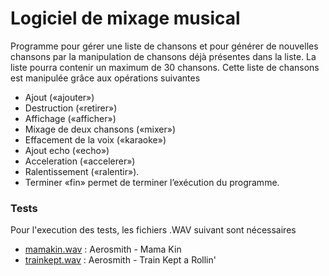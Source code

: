 # Logiciel de mixage musical

Programme pour gérer une liste de chansons et pour générer de nouvelles chansons par la manipulation de chansons déjà présentes dans la liste. La liste pourra contenir un maximum de 30 chansons. Cette liste de chansons est manipulée grâce aux opérations suivantes

- Ajout («ajouter»)
- Destruction («retirer»)
- Affichage («afficher»)
- Mixage de deux chansons («mixer»)
- Effacement de la voix («karaoke»)
- Ajout echo («echo»)
- Acceleration («accelerer»)
- Ralentissement («ralentir»). 
- Terminer «fin» permet de terminer l’exécution du programme.

### Tests
Pour l'execution des tests, les fichiers .WAV suivant sont nécessaires
* [mamakin.wav] : Aerosmith - Mama Kin
* [trainkept.wav] : Aerosmith - Train Kept a Rollin'

[mamakin.wav]:http://info.usherbrooke.ca/GabrielGirard/cours/ift-159-analyse-et-programmation/devoirs/devoir-5/executables-et-fichier-test/sous-repertaoire-wav-pour-les-tests/mamakin.wav/at_download/file
[trainkept.wav]:http://info.usherbrooke.ca/GabrielGirard/cours/ift-159-analyse-et-programmation/devoirs/devoir-5/executables-et-fichier-test/sous-repertaoire-wav-pour-les-tests/trainkept.wav/at_download/file
